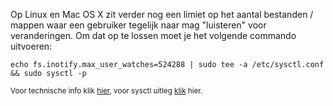 Op Linux en Mac OS X zit verder nog een limiet op het aantal bestanden / mappen waar een gebruiker tegelijk naar mag "luisteren" voor veranderingen. Om dat op te lossen moet je het volgende commando uitvoeren:

```
echo fs.inotify.max_user_watches=524288 | sudo tee -a /etc/sysctl.conf && sudo sysctl -p
```

<sub>Voor technische info klik [hier](https://github.com/emcrisostomo/fswatch), voor sysctl uitleg [klik](https://wiki.archlinux.org/index.php/sysctl) hier.</sub>

